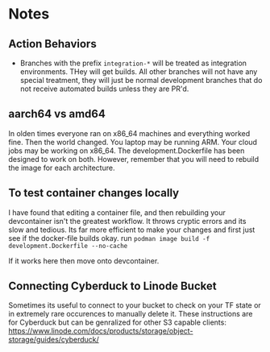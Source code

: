 # Notes 
## Action Behaviors
- Branches with the prefix `integration-*` will be treated as integration environments.  THey will get builds.  All other branches will not have any special treatment, they will just be normal development branches that do not receive automated builds unless they are PR'd.

## aarch64 vs amd64
In olden times everyone ran on x86_64 machines and everything worked fine.  Then the world changed. You laptop may be running ARM. Your cloud jobs may be working on x86_64.  The development.Dockerfile has been designed to work on both.  However, remember that you will need to rebuild the image for each architecture.  

## To test container changes locally
I have found that editing a container file, and then rebuilding your devcontainer isn't the greatest workflow.  It throws cryptic errors and its slow and tedious.  Its far more efficient to make your changes and first just see if the docker-file builds okay. 
run `podman image build -f development.Dockerfile --no-cache`

If it works here then move onto devcontainer.


## Connecting Cyberduck to Linode Bucket
Sometimes its useful to connect to your bucket to check on your TF state or in extremely rare occurences to manually delete it. These instructions are for Cyberduck but can be genralized for other S3 capable clients:
https://www.linode.com/docs/products/storage/object-storage/guides/cyberduck/